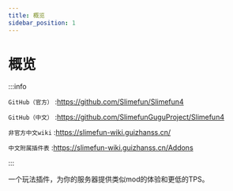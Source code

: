 ```yaml
---
title: 概览
sidebar_position: 1
---
```


# 概览

:::info

`GitHub（官方）` :https://github.com/Slimefun/Slimefun4

`GitHub（中文）` :https://github.com/SlimefunGuguProject/Slimefun4

`非官方中文wiki` :https://slimefun-wiki.guizhanss.cn/

`中文附属插件表` :https://slimefun-wiki.guizhanss.cn/Addons

:::

一个玩法插件，为你的服务器提供类似mod的体验和更低的TPS。
